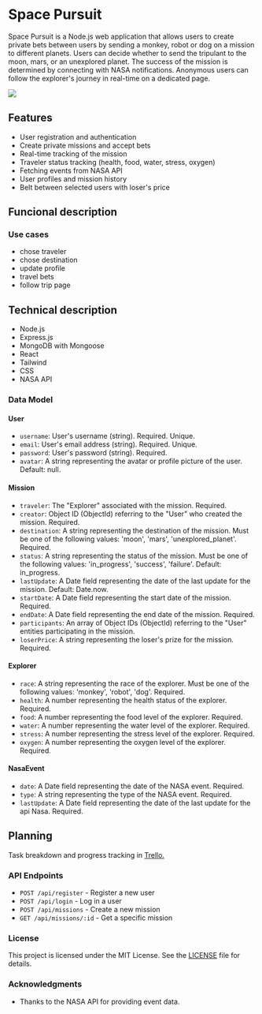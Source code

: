 # Space Pursuit

Space Pursuit is a Node.js web application that allows users to create private bets between users by sending a monkey, robot or dog on a mission to different planets. Users can decide whether to send the tripulant to the moon, mars, or an unexplored planet. The success of the mission is determined by connecting with NASA notifications. Anonymous users can follow the explorer's journey in real-time on a dedicated page.

![](https://cdn.dribbble.com/users/395680/screenshots/2149726/rocket-animation.gif)

## Features

- User registration and authentication
- Create private missions and accept bets
- Real-time tracking of the mission
- Traveler status tracking (health, food, water, stress, oxygen)
- Fetching events from NASA API
- User profiles and mission history
- Belt between selected users with loser's price

## Funcional description

### Use cases

- chose traveler
- chose destination
- update profile
- travel bets
- follow trip page

## Technical description

- Node.js
- Express.js
- MongoDB with Mongoose
- React
- Tailwind
- CSS
- NASA API

### Data Model

#### User

- `username`: User's username (string). Required. Unique.
- `email`: User's email address (string). Required. Unique.
- `password`: User's password (string). Required.
- `avatar`: A string representing the avatar or profile picture of the user. Default: null.

#### Mission

- `traveler`: The "Explorer" associated with the mission. Required.
- `creator`: Object ID (ObjectId) referring to the "User" who created the mission. Required.
- `destination`: A string representing the destination of the mission. Must be one of the following values: 'moon', 'mars', 'unexplored_planet'. Required.
- `status`: A string representing the status of the mission. Must be one of the following values: 'in_progress', 'success', 'failure'. Default: in_progress.
- `lastUpdate`: A Date field representing the date of the last update for the mission. Default: Date.now.
- `startDate`: A Date field representing the start date of the mission. Required.
- `endDate`: A Date field representing the end date of the mission. Required.
- `participants`: An array of Object IDs (ObjectId) referring to the "User" entities participating in the mission.
- `loserPrice`: A string representing the loser's prize for the mission. Required.

#### Explorer

- `race`: A string representing the race of the explorer. Must be one of the following values: 'monkey', 'robot', 'dog'. Required.
- `health`: A number representing the health status of the explorer. Required.
- `food`: A number representing the food level of the explorer. Required.
- `water`: A number representing the water level of the explorer. Required.
- `stress`: A number representing the stress level of the explorer. Required.
- `oxygen`: A number representing the oxygen level of the explorer. Required.

#### NasaEvent

- `date`: A Date field representing the date of the NASA event. Required.
- `type`: A string representing the type of the NASA event. Required.
- `lastUpdate`: A Date field representing the date of the last update for the api Nasa. Required.

## Planning

Task breakdown and progress tracking in [Trello.](https://trello.com/b/CmBbNAni/space-pursuit)

### API Endpoints

- `POST /api/register` - Register a new user
- `POST /api/login` - Log in a user
- `POST /api/missions` - Create a new mission
- `GET /api/missions/:id` - Get a specific mission

### License

This project is licensed under the MIT License. See the [LICENSE](LICENSE) file for details.

### Acknowledgments

- Thanks to the NASA API for providing event data.
